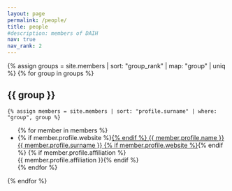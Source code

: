 ```yaml
---
layout: page
permalink: /people/
title: people
#description: members of DAIH
nav: true
nav_rank: 2
---
```


{% assign groups = site.members | sort: "group_rank" | map: "group" | uniq %}
{% for group in groups %}
<!-- ## {{ group }} -->
<h2 id="{{ group }}" class="group">{{ group }}</h2>


    {% assign members = site.members | sort: "profile.surname" | where: "group", group %}
<ul>
    {% for member in members %}
    <li>
        {% if member.profile.website %}<a href="{{ member.profile.website }}">{% endif %}
        {{ member.profile.name }} {{ member.profile.surname }}
        {% if member.profile.website %}</a>{% endif %}
        <!-- {% if member.profile.position %}<br/>{{ member.profile.position }}{% endif %} -->
        {% if member.profile.affiliation %}<br/>{{ member.profile.affiliation }}{% endif %}
    </li>
    {% endfor %}
</ul>
{% endfor %}